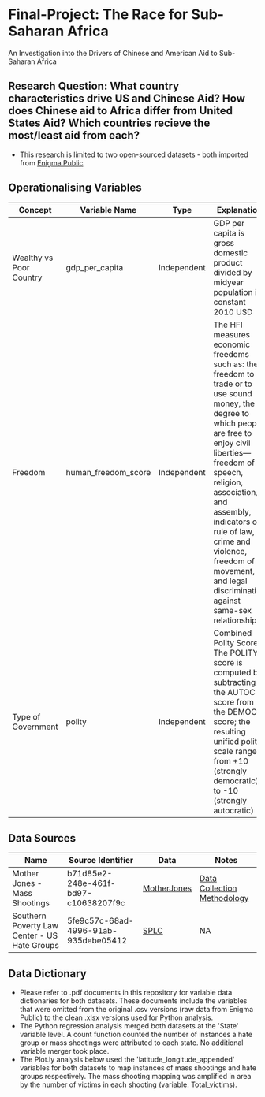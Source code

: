 # Final-Project: The Race for Sub-Saharan Africa
An Investigation into the Drivers of Chinese and American Aid to Sub-Saharan Africa


## Research Question: What country characteristics drive US and Chinese Aid? How does Chinese aid to Africa differ from United States Aid? Which countries recieve the most/least aid from each? 
- This research is limited to two open-sourced datasets - both imported from [Enigma Public](https://public.enigma.com)
## Operationalising Variables
| Concept | Variable Name | Type | Explanation | Source|
|------|------|------|------|------|
|Wealthy vs Poor Country| gdp_per_capita| Independent|GDP per capita is gross domestic product divided by midyear population in constant 2010 USD|World Bank national accounts data|
|Freedom|human_freedom_score| Independent| The HFI measures economic freedoms such as: the freedom to trade or to use sound money, the degree to which people are free to enjoy civil liberties—freedom of speech, religion, association, and assembly, indicators on rule of law, crime and violence, freedom of movement, and legal discrimination against same-sex relationships.| Cato Institute|
|Type of Government| polity| Independent|Combined Polity Score: The POLITY score is computed by subtracting the AUTOC score from the DEMOC score; the resulting unified polity scale ranges from +10 (strongly democratic) to -10 (strongly autocratic)| Polity IV Project|
## Data Sources
| Name | Source Identifier | Data | Notes |
|------|------|------|------|
|Mother Jones - Mass Shootings| b71d85e2-248e-461f-bd97-c10638207f9c|[MotherJones](https://www.motherjones.com/politics/2012/12/mass-shootings-mother-jones-full-data/)| [Data Collection Methodology](https://www.motherjones.com/politics/2012/07/mass-shootings-map/)|
|Southern Poverty Law Center - US Hate Groups|5fe9c57c-68ad-4996-91ab-935debe05412|[SPLC](https://splc.demo.socrata.com/dataset/Confederate-Named-Places/cuzb-ma4p)|NA|
## Data Dictionary
- Please refer to .pdf documents in this repository for variable data dictionaries for both datasets. These documents include the variables that were omitted from the original .csv versions (raw data from Enigma Public) to the clean .xlsx versions used for Python analysis. 
- The Python regression analysis merged both datasets at the 'State' variable level. A count function counted the number of instances a hate group or mass shootings were attributed to each state. No additional variable merger took place. 
- The Plot.ly analysis below used the 'latitude_longitude_appended' variables for both datasets to map instances of mass shootings and hate groups respectively. The mass shooting mapping was amplified in area by the number of victims in each shooting (variable: Total_victims).
